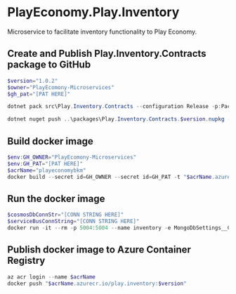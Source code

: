 # PlayEconomy.Play.Inventory

Microservice to facilitate inventory functionality to Play Economy.

## Create and Publish Play.Inventory.Contracts package to GitHub

```powershell
$version="1.0.2"
$owner="PlayEcomony-Microservices"
$gh_pat="[PAT HERE]"

dotnet pack src\Play.Inventory.Contracts --configuration Release -p:PackageVersion=$version -p:RepositoryUrl=https://github.com/$owner/Play.Inventory -o ..\packages

dotnet nuget push ..\packages\Play.Inventory.Contracts.$version.nupkg --api-key $gh_pat --source "github"
```

## Build docker image

```powershell
$env:GH_OWNER="PlayEcomony-Microservices"
$env:GH_PAT="[PAT HERE]"
$acrName="playeconomybkm"
docker build --secret id=GH_OWNER --secret id=GH_PAT -t "$acrName.azurecr.io/play.inventory:$version" . 
```

## Run the docker image

```powershell
$cosmosDbConnStr="[CONN STRING HERE]"
$serviceBusConnString="[CONN STRING HERE]"
docker run -it --rm -p 5004:5004 --name inventory -e MongoDbSettings__ConnectionString=$cosmosDbConnStr -e ServiceBusSettings__ConnectionString=$serviceBusConnString -e ServiceSettings__MessageBroker="SERVICEBUS" play.inventory:$version
```

## Publish docker image to Azure Container Registry

```powershell
az acr login --name $acrName
docker push "$acrName.azurecr.io/play.inventory:$version"
```
